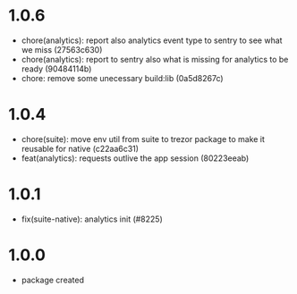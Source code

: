 # 1.0.6

-   chore(analytics): report also analytics event type to sentry to see what we miss (27563c630)
-   chore(analytics): report to sentry also what is missing for analytics to be ready (90484114b)
-   chore: remove some unecessary build:lib (0a5d8267c)

# 1.0.4

-   chore(suite): move env util from suite to trezor package to make it reusable for native (c22aa6c31)
-   feat(analytics): requests outlive the app session (80223eeab)

# 1.0.1

-   fix(suite-native): analytics init (#8225)

# 1.0.0

-   package created
